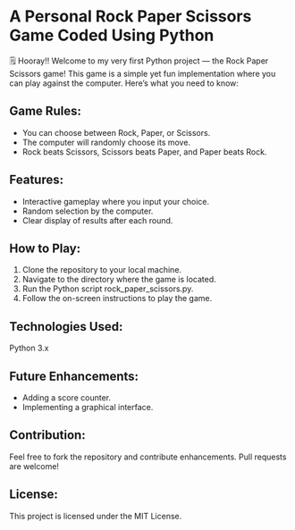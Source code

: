# A Personal Rock Paper Scissors Game Coded Using Python
🗒️ Hooray!!
Welcome to my very first Python project — the Rock Paper Scissors game! This game is a simple yet fun implementation where you can play against the computer. Here’s what you need to know:

## Game Rules:
- You can choose between Rock, Paper, or Scissors.
- The computer will randomly choose its move.
- Rock beats Scissors, Scissors beats Paper, and Paper beats Rock.

## Features:
- Interactive gameplay where you input your choice.
- Random selection by the computer.
- Clear display of results after each round.

## How to Play:
1. Clone the repository to your local machine.
2. Navigate to the directory where the game is located.
3. Run the Python script rock_paper_scissors.py.
4. Follow the on-screen instructions to play the game.

## Technologies Used:
Python 3.x

## Future Enhancements:
- Adding a score counter.
- Implementing a graphical interface.

## Contribution:
Feel free to fork the repository and contribute enhancements. Pull requests are welcome!

## License:
This project is licensed under the MIT License.
